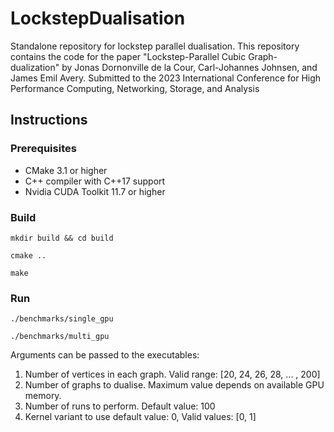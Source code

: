 # LockstepDualisation
Standalone repository for lockstep parallel dualisation. This repository contains the code for the paper "Lockstep-Parallel Cubic Graph-dualization" by Jonas Dornonville de la Cour, Carl-Johannes Johnsen, and James Emil Avery. Submitted to the 2023 International Conference for High Performance
Computing, Networking, Storage, and Analysis

## Instructions
### Prerequisites
* CMake 3.1 or higher
* C++ compiler with C++17 support
* Nvidia CUDA Toolkit 11.7 or higher

### Build
```mkdir build && cd build```

```cmake ..```

```make```

### Run
```./benchmarks/single_gpu```

```./benchmarks/multi_gpu```

Arguments can be passed to the executables:
1. Number of vertices in each graph. Valid range: [20, 24, 26, 28, ... , 200]
2. Number of graphs to dualise. Maximum value depends on available GPU memory.
3. Number of runs to perform. Default value: 100
4. Kernel variant to use default value: 0, Valid values: [0, 1]
